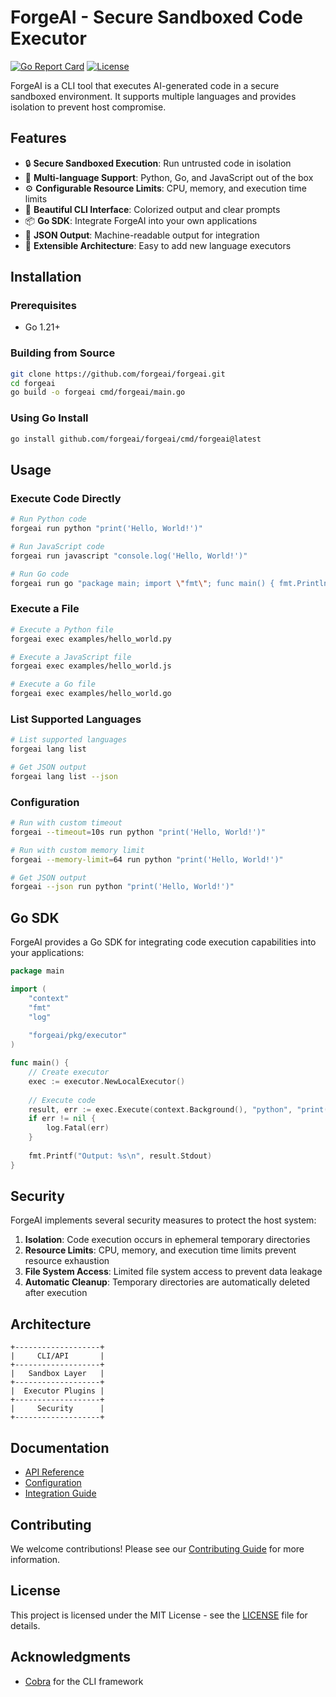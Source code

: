 # ForgeAI - Secure Sandboxed Code Executor

[![Go Report Card](https://goreportcard.com/badge/github.com/forgeai/forgeai)](https://goreportcard.com/report/github.com/forgeai/forgeai)
[![License](https://img.shields.io/badge/license-MIT-blue.svg)](LICENSE)

ForgeAI is a CLI tool that executes AI-generated code in a secure sandboxed environment. It supports multiple languages and provides isolation to prevent host compromise.

## Features

- 🔒 **Secure Sandboxed Execution**: Run untrusted code in isolation
- 🚀 **Multi-language Support**: Python, Go, and JavaScript out of the box
- ⚙️ **Configurable Resource Limits**: CPU, memory, and execution time limits
- 🎨 **Beautiful CLI Interface**: Colorized output and clear prompts
- 📦 **Go SDK**: Integrate ForgeAI into your own applications
- 📡 **JSON Output**: Machine-readable output for integration
- 🧩 **Extensible Architecture**: Easy to add new language executors

## Installation

### Prerequisites
- Go 1.21+

### Building from Source
```bash
git clone https://github.com/forgeai/forgeai.git
cd forgeai
go build -o forgeai cmd/forgeai/main.go
```

### Using Go Install
```bash
go install github.com/forgeai/forgeai/cmd/forgeai@latest
```

## Usage

### Execute Code Directly
```bash
# Run Python code
forgeai run python "print('Hello, World!')"

# Run JavaScript code
forgeai run javascript "console.log('Hello, World!')"

# Run Go code
forgeai run go "package main; import \"fmt\"; func main() { fmt.Println(\"Hello, World!\") }"
```

### Execute a File
```bash
# Execute a Python file
forgeai exec examples/hello_world.py

# Execute a JavaScript file
forgeai exec examples/hello_world.js

# Execute a Go file
forgeai exec examples/hello_world.go
```

### List Supported Languages
```bash
# List supported languages
forgeai lang list

# Get JSON output
forgeai lang list --json
```

### Configuration
```bash
# Run with custom timeout
forgeai --timeout=10s run python "print('Hello, World!')"

# Run with custom memory limit
forgeai --memory-limit=64 run python "print('Hello, World!')"

# Get JSON output
forgeai --json run python "print('Hello, World!')"
```

## Go SDK

ForgeAI provides a Go SDK for integrating code execution capabilities into your applications:

```go
package main

import (
    "context"
    "fmt"
    "log"
    
    "forgeai/pkg/executor"
)

func main() {
    // Create executor
    exec := executor.NewLocalExecutor()
    
    // Execute code
    result, err := exec.Execute(context.Background(), "python", "print('Hello, World!')")
    if err != nil {
        log.Fatal(err)
    }
    
    fmt.Printf("Output: %s\n", result.Stdout)
}
```

## Security

ForgeAI implements several security measures to protect the host system:

1. **Isolation**: Code execution occurs in ephemeral temporary directories
2. **Resource Limits**: CPU, memory, and execution time limits prevent resource exhaustion
3. **File System Access**: Limited file system access to prevent data leakage
4. **Automatic Cleanup**: Temporary directories are automatically deleted after execution

## Architecture

```
+-------------------+
|     CLI/API       |
+-------------------+
|   Sandbox Layer   |
+-------------------+
|  Executor Plugins |
+-------------------+
|     Security      |
+-------------------+
```

## Documentation

- [API Reference](docs/API.md)
- [Configuration](docs/CONFIG.md)
- [Integration Guide](docs/INTEGRATION.md)

## Contributing

We welcome contributions! Please see our [Contributing Guide](CONTRIBUTING.md) for more information.

## License

This project is licensed under the MIT License - see the [LICENSE](LICENSE) file for details.

## Acknowledgments

- [Cobra](https://github.com/spf13/cobra) for the CLI framework
```